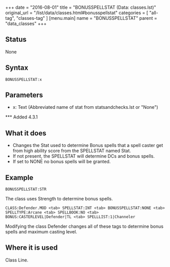 +++
date = "2016-08-01"
title = "BONUSSPELLSTAT (Data: classes.lst)"
original_url = "/list/data/classes.html#bonusspellstat"
categories = [ "all-tag", "classes-tag" ]
[menu.main]
    name = "BONUSSPELLSTAT"
    parent = "data_classes"
+++

## Status

None

## Syntax

`BONUSSPELLSTAT:x`

## Parameters

-   x: Text (Abbreviated name of stat from
    statsandchecks.lst or "None")



<span id="bonusspellstat"></span> \*\*\* Added 4.3.1

What it does
------------

-   Changes the Stat used to determine Bonus spells that a spell caster
    get from high ability score from the SPELLSTAT named Stat.
-   If not present, the SPELLSTAT will determine DCs and bonus spells.
-   If set to NONE no bonus spells will be granted.

Example
-------

`BONUSSPELLSTAT:STR`

The class uses Strength to determine bonus spells.

`CLASS:Defender.MOD <tab> SPELLSTAT:INT <tab> BONUSSPELLSTAT:NONE <tab> SPELLTYPE:Arcane <tab> SPELLBOOK:NO <tab> BONUS:CASTERLEVEL|Defender|TL <tab> SPELLLIST:1|Channeler`

Modifying the class Defender changes all of these tags to determine
bonus spells and maximum casting level.

Where it is used
----------------

Class Line.

